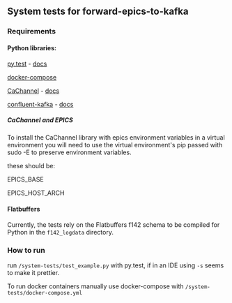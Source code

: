 ## System tests for forward-epics-to-kafka

### Requirements

#### Python libraries:

[py.test](https://docs.pytest.org/en/latest/getting-started.html) - [docs](https://docs.pytest.org/en/latest/contents.html#toc)

[docker-compose](https://pypi.org/project/docker-compose/)

[CaChannel](https://pypi.org/project/CaChannel/) - [docs](https://cachannel.readthedocs.io/en/latest/index.html)

[confluent-kafka](https://pypi.org/project/confluent-kafka/) -  [docs](https://docs.confluent.io/current/clients/confluent-kafka-python/#)

##### CaChannel and EPICS

To install the CaChannel library with epics environment variables in a virtual environment you will need to use the virtual environment's pip passed with sudo -E to preserve environment variables.

these should be:
 
EPICS_BASE
 
EPICS_HOST_ARCH

#### Flatbuffers
Currently, the tests rely on the Flatbuffers f142 schema to be compiled for Python in the `f142_logdata` directory.


### How to run

run `/system-tests/test_example.py` with py.test, if in an IDE using `-s` seems to make it prettier. 

To run docker containers manually use docker-compose with `/system-tests/docker-compose.yml`
